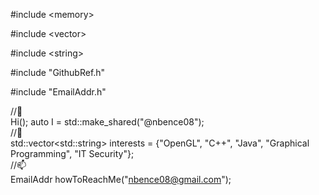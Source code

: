 #include \<memory>
  
#include \<vector>
  
#include \<string>
  
#include "GithubRef.h"

#include "EmailAddr.h"

//👋    
Hi(); auto I = std::make_shared<GithubRef>("@nbence08");  
//👀    
std::vector\<std::string\> interests = {"OpenGL", "C++", "Java", "Graphical Programming", "IT Security"};   
//📫    
EmailAddr howToReachMe("nbence08@gmail.com");
